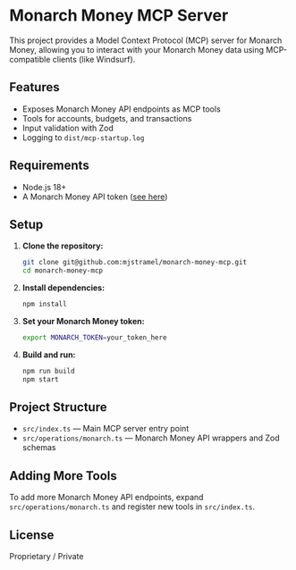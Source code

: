 # Monarch Money MCP Server

This project provides a Model Context Protocol (MCP) server for Monarch Money, allowing you to interact with your Monarch Money data using MCP-compatible clients (like Windsurf).

## Features
- Exposes Monarch Money API endpoints as MCP tools
- Tools for accounts, budgets, and transactions
- Input validation with Zod
- Logging to `dist/mcp-startup.log`

## Requirements
- Node.js 18+
- A Monarch Money API token ([see here](https://github.com/pbassham/monarch-money-api#usage))

## Setup

1. **Clone the repository:**
   ```sh
   git clone git@github.com:mjstramel/monarch-money-mcp.git
   cd monarch-money-mcp
   ```
2. **Install dependencies:**
   ```sh
   npm install
   ```
3. **Set your Monarch Money token:**
   ```sh
   export MONARCH_TOKEN=your_token_here
   ```
4. **Build and run:**
   ```sh
   npm run build
   npm start
   ```

## Project Structure

- `src/index.ts` — Main MCP server entry point
- `src/operations/monarch.ts` — Monarch Money API wrappers and Zod schemas

## Adding More Tools
To add more Monarch Money API endpoints, expand `src/operations/monarch.ts` and register new tools in `src/index.ts`.

## License
Proprietary / Private
